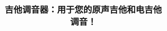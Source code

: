 ---
description: 可以帮助您对电吉他和原声吉他进行调音。按照指示弹奏琴弦，app会示意你如何调整。
layout: post
results:
- primaryGenreName: Music
  version: '1.1'
  artworkUrl100: http://a1253.phobos.apple.com/us/r1000/015/Purple4/v4/25/22/ff/2522ff2f-0b7f-c27b-a73e-d86ad4cf03e8/mzl.dmmljqyy.jpg
  trackViewUrl: https://itunes.apple.com/cn/app/ji-ta-diao-yin-qi-yong-yu/id662890455?mt=8&uo=4
  artworkUrl60: http://a1408.phobos.apple.com/us/r1000/039/Purple4/v4/fe/10/e9/fe10e97e-780f-6047-b848-39091f149e1d/icon_57.png
  userRatingCountForCurrentVersion: 2
  sellerName: Aliaksandr Minets
  supportedDevices:
  - iPadMini4G
  - iPad3G
  - iPad23G
  - iPodTouchourthGen
  - iPadMini
  - iPodTouchFifthGen
  - iPadThirdGen4G
  - iPhone5
  - iPodTouchThirdGen
  - iPadFourthGen
  - iPadWifi
  - iPadFourthGen4G
  - iPhone4
  - iPhone4S
  - iPadThirdGen
  - iPhone-3GS
  - iPad2Wifi
  genres:
  - 音乐
  - 工具
  trackName: 吉他调音器：用于您的原声吉他和电吉他调音！
  description: 这个吉他调音器可以帮助您对电吉他和原声吉他进行调音，精确度极高，而且使用极其简单。应用程序会自行决定琴弦的偏移，向您显示要调整的方向。这款应用程序还包含一个用于更高级调音的内置音叉（发音器）。
  price: 0
  trackId: 662890455
  releaseDate: '2013-07-07T03:00:43Z'
  screenshotUrls:
  - http://a5.mzstatic.com/us/r1000/020/Purple4/v4/e7/fd/74/e7fd74bf-21b5-fbbd-67e1-6c704b1aa798/V4HttpAssetRepositoryClient-V4HttpAssetRepositoryClient-mzl.xgrwgxum.jpg-3452792144377008001.jpg-3780078115868509007.1136x1136-75.jpg
  - http://a1.mzstatic.com/us/r1000/035/Purple4/v4/58/6a/94/586a949a-55bd-4a5d-f681-09a9d465b93a/V4HttpAssetRepositoryClient-V4HttpAssetRepositoryClient-mzl.dzcxxqoj.jpg-1064975180787090795.jpg-5885772553706370380.1136x1136-75.jpg
  artistViewUrl: https://itunes.apple.com/cn/artist/rubel-co/id424059283?uo=4
  primaryGenreId: 6011
  averageUserRatingForCurrentVersion: 5
  kind: software
  fileSizeBytes: '13715435'
  bundleId: realguitar.tuner
  releaseNotes: 修正了静音
  trackContentRating: 4+
  artistName: Rubel Co
  trackCensoredName: 吉他调音器：用于您的原声吉他和电吉他调音！
  isGameCenterEnabled: false
  contentAdvisoryRating: 4+
  languageCodesISO2A:
  - NB
  - DA
  - NL
  - EN
  - FI
  - FR
  - DE
  - EL
  - ID
  - IT
  - JA
  - KO
  - MS
  - PT
  - RU
  - ZH
  - ES
  - SV
  - TH
  - ZH
  - TR
  - UK
  - VI
  features:
  - iosUniversal
  wrapperType: software
  artworkUrl512: http://a1253.phobos.apple.com/us/r1000/015/Purple4/v4/25/22/ff/2522ff2f-0b7f-c27b-a73e-d86ad4cf03e8/mzl.dmmljqyy.jpg
  formattedPrice: 免费
  artistId: 424059283
  genreIds:
  - '6011'
  - '6002'
  currency: CNY
  ipadScreenshotUrls:
  - http://a3.mzstatic.com/us/r1000/019/Purple6/v4/07/f2/99/07f299e6-73e0-4546-3eae-4b21c1e8aa43/V4HttpAssetRepositoryClient-V4HttpAssetRepositoryClient-mzl.zuwkzjkw.jpg-8996037191056080091.jpg-7591094651763960121.480x480-75.jpg
  - http://a2.mzstatic.com/us/r1000/042/Purple4/v4/eb/31/e8/eb31e89a-97c2-2d11-b02f-45d32ee735fc/V4HttpAssetRepositoryClient-V4HttpAssetRepositoryClient-mzl.mpqxprso.jpg-3708688762651401545.jpg-5585604736489437316.480x480-75.jpg
category: 音乐
tags: tag1
resultCount: 1
title: 吉他调音器：用于您的原声吉他和电吉他调音！

---